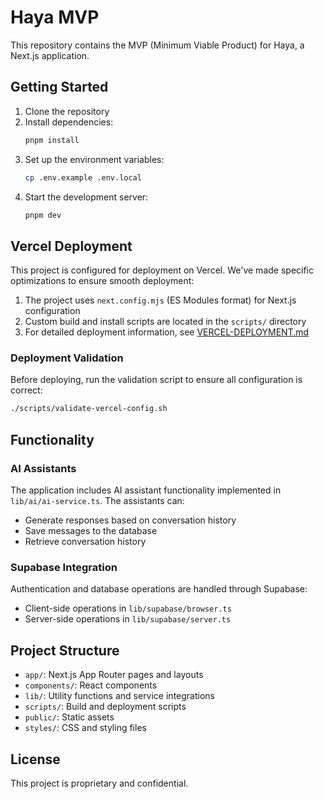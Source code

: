 # Haya MVP

This repository contains the MVP (Minimum Viable Product) for Haya, a Next.js application.

## Getting Started

1. Clone the repository
2. Install dependencies:
   ```bash
   pnpm install
   ```
3. Set up the environment variables:
   ```bash
   cp .env.example .env.local
   ```
4. Start the development server:
   ```bash
   pnpm dev
   ```

## Vercel Deployment

This project is configured for deployment on Vercel. We've made specific optimizations to ensure smooth deployment:

1. The project uses `next.config.mjs` (ES Modules format) for Next.js configuration
2. Custom build and install scripts are located in the `scripts/` directory
3. For detailed deployment information, see [VERCEL-DEPLOYMENT.md](./VERCEL-DEPLOYMENT.md)

### Deployment Validation

Before deploying, run the validation script to ensure all configuration is correct:

```bash
./scripts/validate-vercel-config.sh
```

## Functionality

### AI Assistants

The application includes AI assistant functionality implemented in `lib/ai/ai-service.ts`. 
The assistants can:
- Generate responses based on conversation history
- Save messages to the database
- Retrieve conversation history

### Supabase Integration

Authentication and database operations are handled through Supabase:
- Client-side operations in `lib/supabase/browser.ts`
- Server-side operations in `lib/supabase/server.ts`

## Project Structure

- `app/`: Next.js App Router pages and layouts
- `components/`: React components
- `lib/`: Utility functions and service integrations
- `scripts/`: Build and deployment scripts
- `public/`: Static assets
- `styles/`: CSS and styling files

## License

This project is proprietary and confidential.
